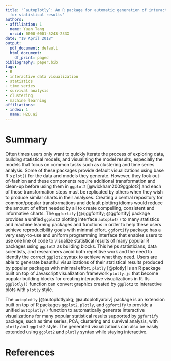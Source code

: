 ```yaml
---
title: '`autoplotly`: An R package for automatic generation of interactive visualizations
  for statistical results'
authors:
- affiliation: 1
  name: Yuan Tang
  orcid: 0000-0001-5243-233X
date: "19 April 2018"
output:
  pdf_document: default
  html_document:
    df_print: paged
bibliography: paper.bib
tags:
- R
- interactive data visualization
- statistics
- time series
- survival analysis
- clustering
- machine learning
affiliations:
- index: 1
  name: H2O.ai
---
```


# Summary

Often times users only want to quickly iterate the process of exploring data, building statistical models, and visualizing the model results, especially the models that focus on common tasks such as clustering and time series analysis. Some of these packages provide default visualizations using base R's `plot()` for the data and models they generate. However, they look out-of-fashion and these components require additional transformation and clean-up before using them in `ggplot2` [@wickham2009ggplot2] and each of those transformation steps must be replicated by others when they wish to produce similar charts in their analyses. Creating a central repository for common/popular transformations and default plotting idioms would reduce the amount of effort needed by all to create compelling, consistent and informative charts. The `ggfortify` [@rjggfortify; @ggfortify] package provides a unified `ggplot2` plotting interface `autoplot()` to many statistics and machine learning packages and functions in order to help these users achieve reproducibility goals with minimal effort. `ggfortify` package has a very easy-to-use and uniform programming interface that enables users to use one line of code to visualize statistical results of many popular R packages using `ggplot2` as building blocks. This helps statisticians, data scientists, and researchers avoid both repetitive work and the need to identify the correct `ggplot2` syntax to achieve what they need. Users are able to generate beautiful visualizations of their statistical results produced by popular packages with minimal effort. `plotly` [@plotly] is an R package built on top of Javascript visualization framework `plotly.js` that become popular building blocks for creating interactive visualizations in R. Its `ggplotly()` function can convert graphics created by `ggplot2` to interactive plots with `plotly` style.

The `autoplotly` [@autoplotlypkg; @autoplotlyarxiv] package is an extension built on top of R packages `ggplot2`, `plotly`, and `ggfortify` to provide a unified `autoplotly()` function to automatically generate interactive visualizations for many popular statistical results supported by `ggfortify` package, such as time series, PCA, clustering and survival analysis, with `plotly` and `ggplot2` style. The generated visualizations can also be easily extended using `ggplot2` and `plotly` syntax while staying interactive.

# References
